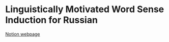 # Linguistically Motivated Word Sense Induction for Russian


[Notion webpage](https://aksanna.notion.site/Linguistically-Motivated-Word-Sense-Induction-18341e83bbe349399c6df3689b613987)



